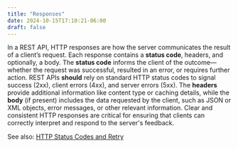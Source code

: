 ```yaml
---
title: "Responses"
date: 2024-10-15T17:10:21-06:00
draft: false
---
```


In a REST API, HTTP responses are how the server communicates the result of a client’s request. Each response contains a **status code**, headers, and optionally, a body. The **status code** informs the client of the outcome—whether the request was successful, resulted in an error, or requires further action. REST APIs __should__ rely on standard HTTP status codes to signal success (2xx), client errors (4xx), and server errors (5xx). The **headers** provide additional information like content type or caching details, while the **body** (if present) includes the data requested by the client, such as JSON or XML objects, error messages, or other relevant information. Clear and consistent HTTP responses are critical for ensuring that clients can correctly interpret and respond to the server's feedback.

See also: [HTTP Status Codes and Retry](/advanced/responses/retries.html)